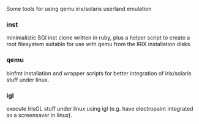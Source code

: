 Some tools for using qemu irix/solaris userland emulation

### inst

minimalistic SGI inst clone written in ruby, plus a helper script to create a
root filesystem suitable for use with qemu from the IRIX installation disks.

### qemu

binfmt installation and wrapper scripts for better integration of irix/solaris
stuff under linux.

### igl

execute IrisGL stuff under linux using igl (e.g. have electropaint integrated as
a screensaver in linux).

